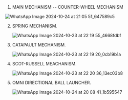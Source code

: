 1.  MAIN MECHANISM --  COUNTER-WHEEL MECHANISM 

 ![WhatsApp Image 2024-10-24 at 21 05 51_647589c5](https://github.com/user-attachments/assets/cc0e5107-e3b9-4f15-a4f1-ada532c6bdd3)

2. SPRING MECHANISM.
 
   ![WhatsApp Image 2024-10-23 at 22 19 55_4668fdbf](https://github.com/user-attachments/assets/cf00d0d1-95f7-4308-9af9-894d38594edf)
   
3. CATAPAULT MECHANISM.

   ![WhatsApp Image 2024-10-23 at 22 19 20_0cb19b1a](https://github.com/user-attachments/assets/7d8ac398-4fee-47fc-b030-720bf7b7eacf)

4. SCOT-RUSSELL MEACHANISM.

   ![WhatsApp Image 2024-10-23 at 22 20 36_13ec03b8](https://github.com/user-attachments/assets/861a979b-c9f5-4fad-a78e-0f836de12703)

5. OMNI DIRECTIONAL BALL LAUNCHER.

   ![WhatsApp Image 2024-10-24 at 20 08 41_1b595547](https://github.com/user-attachments/assets/e55bec88-b134-4900-87f8-d6c1e8b6e6bb)
